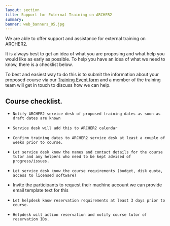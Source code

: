 ```yaml
---
layout: section
title: Support for External Training on ARCHER2
summary: 
banner: web_banners_05.jpg
---
```



We are able to offer support and assistance for external training on ARCHER2.

It is always best to get an idea of what you are proposing and what help you would like as early as possible. To help you have an idea of what we need to know, there is a checklist below.

To best and easiest way to do this is to submit the information about your proposed course 
via our [Training Event form](https://forms.office.com/e/taX8xjszKP)
and a member of the training team will get in touch to discuss how we can help.

## Course checklist.

-     Notify ARCHER2 service desk of proposed training dates as soon as draft dates are known
-     Service desk will add this to ARCHER2 calendar
-     Confirm training dates to ARCHER2 service desk at least a couple of weeks prior to course.
-     Let service desk know the names and contact details for the course tutor and any helpers who need to be kept advised of progress/issues.
-     Let service desk know the course requirements (budget, disk quota, access to licensed software)
- 	Invite the participants to request their machine account we can provide email template text for this
-     Let helpdesk know reservation requirements at least 3 days prior to course.
-     Helpdesk will action reservation and notify course tutor of reservation IDs.





